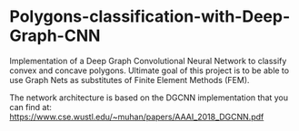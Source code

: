 # Polygons-classification-with-Deep-Graph-CNN
Implementation of a Deep Graph Convolutional Neural Network to classify convex and concave polygons. Ultimate goal of this project is to be able to use Graph Nets as substitutes of Finite Element Methods (FEM).


The network architecture is based on the DGCNN implementation that you can find at: https://www.cse.wustl.edu/~muhan/papers/AAAI_2018_DGCNN.pdf
